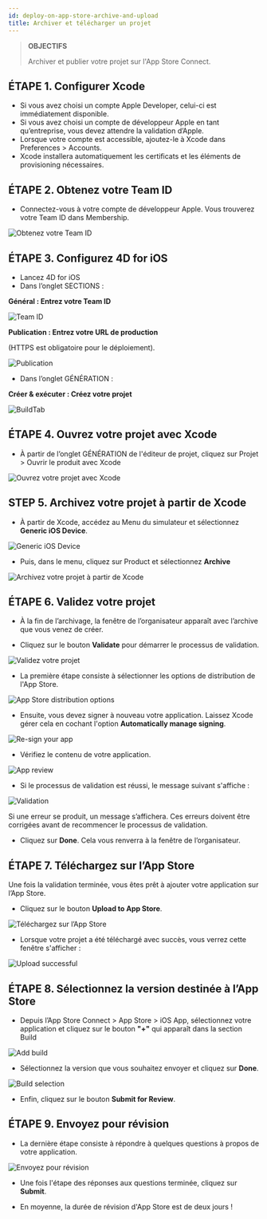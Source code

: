 ```yaml
---
id: deploy-on-app-store-archive-and-upload
title: Archiver et télécharger un projet
---
```


> **OBJECTIFS**
> 
> Archiver et publier votre projet sur l'App Store Connect.

## ÉTAPE 1. Configurer Xcode
* Si vous avez choisi un compte Apple Developer, celui-ci est immédiatement disponible.
* Si vous avez choisi un compte de développeur Apple en tant qu’entreprise, vous devez attendre la validation d’Apple.
* Lorsque votre compte est accessible, ajoutez-le à Xcode dans Preferences > Accounts.
* Xcode installera automatiquement les certificats et les éléments de provisioning nécessaires.

## ÉTAPE 2. Obtenez votre Team ID

* Connectez-vous à votre compte de développeur Apple. Vous trouverez votre Team ID dans Membership.

![Obtenez votre Team ID](img/Team-ID-4D-for-iOS.png)

## ÉTAPE 3. Configurez 4D for iOS

* Lancez 4D for iOS
* Dans l’onglet SECTIONS :

**Général : Entrez votre Team ID**

![Team ID](img/Team-ID.png)

**Publication : Entrez votre URL de production**

(HTTPS est obligatoire pour le déploiement).

![Publication](img/Publishing.png)

* Dans l’onglet GÉNÉRATION :

**Créer & exécuter : Créez votre projet**

![BuildTab](img/BuildTab.png)

## ÉTAPE 4. Ouvrez votre projet avec Xcode

* À partir de l’onglet GÉNÉRATION de l'éditeur de projet, cliquez sur Projet > Ouvrir le produit avec Xcode

![Ouvrez votre projet avec Xcode](img/Open-your-project-Xcode-4D-for-iOS.png)

## STEP 5. Archivez votre projet à partir de Xcode

* À partir de Xcode, accédez au Menu du simulateur et sélectionnez **Generic iOS Device**.

![Generic iOS Device](img/Deployment-Generic-iOS-Device.png)

* Puis, dans le menu, cliquez sur Product et sélectionnez **Archive**

![Archivez votre projet à partir de Xcode](img/Archive-your-Project.png)

## ÉTAPE 6. Validez votre projet

* À la fin de l’archivage, la fenêtre de l’organisateur apparaît avec l’archive que vous venez de créer.

* Cliquez sur le bouton **Validate** pour démarrer le processus de validation.

![Validez votre projet](img/Organizer-Project-Validation.png)

* La première étape consiste à sélectionner les options de distribution de l'App Store.

![App Store distribution options](img/App-Store-Distribution-options.png)

* Ensuite, vous devez signer à nouveau votre application. Laissez Xcode gérer cela en cochant l'option **Automatically manage signing**.

![Re-sign your app](img/Re-sign-your-App.png)

* Vérifiez le contenu de votre application.

![App review](img/Review-App.png)

* Si le processus de validation est réussi, le message suivant s'affiche :

![Validation](img/Archive-validation-complete.png)

Si une erreur se produit, un message s’affichera. Ces erreurs doivent être corrigées avant de recommencer le processus de validation.

* Cliquez sur **Done**. Cela vous renverra à la fenêtre de l’organisateur.

## ÉTAPE 7. Téléchargez sur l’App Store

Une fois la validation terminée, vous êtes prêt à ajouter votre application sur l’App Store.

* Cliquez sur le bouton **Upload to App Store**.

![Téléchargez sur l’App Store](img/Upload-to-AppStore.png)

* Lorsque votre projet a été téléchargé avec succès, vous verrez cette fenêtre s'afficher :

![Upload successful](img/upload-Successful.png)

## ÉTAPE 8. Sélectionnez la version destinée à l’App Store

* Depuis l’App Store Connect > App Store > iOS App, sélectionnez votre application et cliquez sur le bouton **"+"** qui apparaît dans la section Build

![Add build](img/Add-build-app-store-connect.png)

* Sélectionnez la version que vous souhaitez envoyer et cliquez sur **Done**.

![Build selection](img/Select-build-app-store-connect.png)

* Enfin, cliquez sur le bouton **Submit for Review**.

## ÉTAPE 9. Envoyez pour révision

* La dernière étape consiste à répondre à quelques questions à propos de votre application.

![Envoyez pour révision](img/Export-Compliance-Content-Rights-Advertising-Identifer.png)

* Une fois l'étape des réponses aux questions terminée, cliquez sur **Submit**.

* En moyenne, la durée de révision d'App Store est de deux jours !
